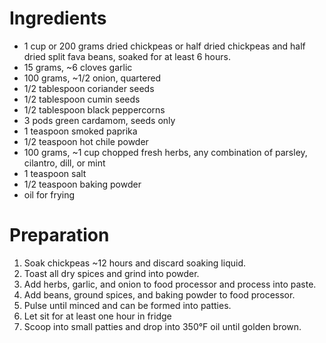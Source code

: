 # Ingredients
- 1 cup or 200 grams dried chickpeas or half dried chickpeas and half dried split fava beans, soaked for at least 6 hours.
- 15 grams, ~6 cloves garlic
- 100 grams, ~1/2 onion, quartered
- 1/2 tablespoon coriander seeds
- 1/2 tablespoon cumin seeds
- 1/2 tablespoon black peppercorns
- 3 pods green cardamom, seeds only
- 1 teaspoon smoked paprika
- 1/2 teaspoon hot chile powder
- 100 grams, ~1 cup chopped fresh herbs, any combination of parsley, cilantro, dill, or mint
- 1 teaspoon salt
- 1/2 teaspoon baking powder 
- oil for frying

# Preparation
1. Soak chickpeas ~12 hours and discard soaking liquid. 
2. Toast all dry spices and grind into powder.
3. Add herbs, garlic, and onion to food processor and process into paste.  
4. Add beans, ground spices, and baking powder to food processor.  
5. Pulse until minced and can be formed into patties.
6. Let sit for at least one hour in fridge
7. Scoop into small patties and drop into 350&deg;F oil until golden brown.
